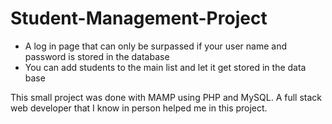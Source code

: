 # Student-Management-Project

- A log in page that can only be surpassed if your user name and password is stored in the database
- You can add students to the main list and let it get stored in the data base


This small project was done with MAMP using PHP and MySQL. A full stack web developer that I know in person helped me in this project.
